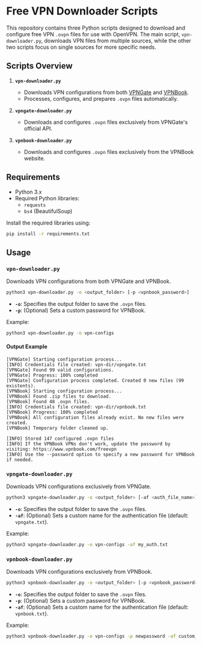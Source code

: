 
# Free VPN Downloader Scripts

This repository contains three Python scripts designed to download and configure free VPN `.ovpn` files for use with OpenVPN. The main script, `vpn-downloader.py`, downloads VPN files from multiple sources, while the other two scripts focus on single sources for more specific needs.

## Scripts Overview

1. **`vpn-downloader.py`** 
   - Downloads VPN configurations from both [VPNGate](http://www.vpngate.net/) and [VPNBook](https://www.vpnbook.com/freevpn).
   - Processes, configures, and prepares `.ovpn` files automatically.

2. **`vpngate-downloader.py`**
   - Downloads and configures `.ovpn` files exclusively from VPNGate's official API.

3. **`vpnbook-downloader.py`**
   - Downloads and configures `.ovpn` files exclusively from the VPNBook website.

## Requirements

- Python 3.x
- Required Python libraries:
  - `requests`
  - `bs4` (BeautifulSoup)


Install the required libraries using:

```bash
pip install -r requirements.txt
```

## Usage

### `vpn-downloader.py`

Downloads VPN configurations from both VPNGate and VPNBook.

```bash
python3 vpn-downloader.py -o <output_folder> [-p <vpnbook_password>]
```

- **`-o`**: Specifies the output folder to save the `.ovpn` files.
- **`-p`**: (Optional) Sets a custom password for VPNBook.

Example:

```bash
python3 vpn-downloader.py -o vpn-configs
```


#### Output Example

```
[VPNGate] Starting configuration process...
[INFO] Credentials file created: vpn-dir/vpngate.txt
[VPNGate] Found 99 valid configurations.
[VPNGate] Progress: 100% completed
[VPNGate] Configuration process completed. Created 0 new files (99 existents).
[VPNBook] Starting configuration process...
[VPNBook] Found .zip files to download.
[VPNBook] Found 48 .ovpn files.
[INFO] Credentials file created: vpn-dir/vpnbook.txt
[VPNBook] Progress: 100% completed
[VPNBook] All configuration files already exist. No new files were created.
[VPNBook] Temporary folder cleaned up.

[INFO] Stored 147 configured .ovpn files
[INFO] If the VPNBook VPNs don't work, update the password by visiting: https://www.vpnbook.com/freevpn
[INFO] Use the --password option to specify a new password for VPNBook if needed.
```

### `vpngate-downloader.py`

Downloads VPN configurations exclusively from VPNGate.

```bash
python3 vpngate-downloader.py -o <output_folder> [-af <auth_file_name>]
```

- **`-o`**: Specifies the output folder to save the `.ovpn` files.
- **`-af`**: (Optional) Sets a custom name for the authentication file (default: `vpngate.txt`).

Example:

```bash
python3 vpngate-downloader.py -o vpn-configs -af my_auth.txt
```

### `vpnbook-downloader.py`

Downloads VPN configurations exclusively from VPNBook.

```bash
python3 vpnbook-downloader.py -o <output_folder> [-p <vpnbook_password>] [-af <auth_file_name>]
```

- **`-o`**: Specifies the output folder to save the `.ovpn` files.
- **`-p`**: (Optional) Sets a custom password for VPNBook.
- **`-af`**: (Optional) Sets a custom name for the authentication file (default: `vpnbook.txt`).

Example:

```bash
python3 vpnbook-downloader.py -o vpn-configs -p newpassword -af custom_auth.txt
```

